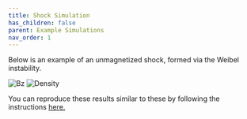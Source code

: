 ```yaml
---
title: Shock Simulation
has_children: false
parent: Example Simulations
nav_order: 1
---
```

Below is an example of an unmagnetized shock, formed via the Weibel instability.

![Bz](/assets/sample_shockBz.jpg)
![Density](/assets/sample_shock_dens.jpg)

You can reproduce these results similar to these by following the instructions [here.](/GettingStarted/running-your-first-Tristan-MP-simulation)
